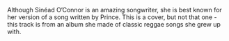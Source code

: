 Although Sinéad O’Connor is an amazing songwriter, she is best known for her version of a song written by Prince. This is a cover, but not that one - this track is from an album she made of classic reggae songs she grew up with.
